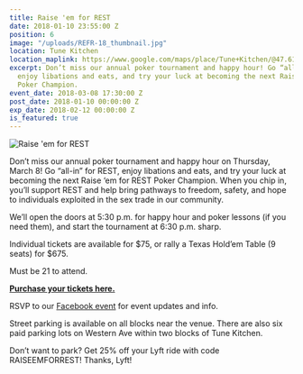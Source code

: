 ```yaml
---
title: Raise 'em for REST
date: 2018-01-10 23:55:00 Z
position: 6
image: "/uploads/REFR-18_thumbnail.jpg"
location: Tune Kitchen
location_maplink: https://www.google.com/maps/place/Tune+Kitchen/@47.612279,-122.3478418,17z/data=!4m12!1m6!3m5!1s0x5490154d0a55d08d:0x3ddaaf616aa2b4d6!2sTune+Kitchen!8m2!3d47.6122754!4d-122.3456532!3m4!1s0x5490154d0a55d08d:0x3ddaaf616aa2b4d6!8m2!3d47.6122754!4d-122.3456532
excerpt: Don’t miss our annual poker tournament and happy hour! Go “all-in” for REST,
  enjoy libations and eats, and try your luck at becoming the next Raise ‘em for REST
  Poker Champion.
event_date: 2018-03-08 17:30:00 Z
post_date: 2018-01-10 00:00:00 Z
exp_date: 2018-02-12 00:00:00 Z
is_featured: true
---
```


![Raise 'em for REST](/uploads/REFR-18_basic-web.jpg)

Don’t miss our annual poker tournament and happy hour on Thursday, March 8! Go “all-in” for REST, enjoy libations and eats, and try your luck at becoming the next Raise ‘em for REST Poker Champion. When you chip in, you’ll support REST and help bring pathways to freedom, safety, and hope to individuals exploited in the sex trade in our community. 
 
We’ll open the doors at 5:30 p.m. for happy hour and poker lessons (if you need them), and start the tournament at 6:30 p.m. sharp.

Individual tickets are available for $75, or rally a Texas Hold’em Table (9 seats) for $675.

Must be 21 to attend. 

**[Purchase your tickets here.](http://bit.ly/2micLqP)**

RSVP to our [Facebook event](http://bit.ly/RaiseEmForREST18) for event updates and info.

Street parking is available on all blocks near the venue. There are also six paid parking lots on Western Ave within two blocks of Tune Kitchen. 

Don’t want to park? Get 25% off your Lyft ride with code RAISEEMFORREST! Thanks, Lyft! 

